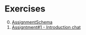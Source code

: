 # Exercises

0. [AssignmentSchema](./assignment_schema.md)
1. [Assigntment#1 - Introduction chat](0-introduction-chat.md)
